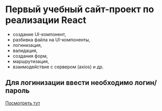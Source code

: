 # Первый учебный сайт-проект по реализации React

- создание UI-компонент, 
- разбивка файла на UI-компоненты, 
- логинизация, 
- валидация, 
- создания форм, 
- маршрутизация, 
- взаимодействие с сервером (axios) и др.

## Для логинизации ввести необходимо логин/пароль 

[Посмотреть тут](https://polinapolina94.github.io/01-first-project)
